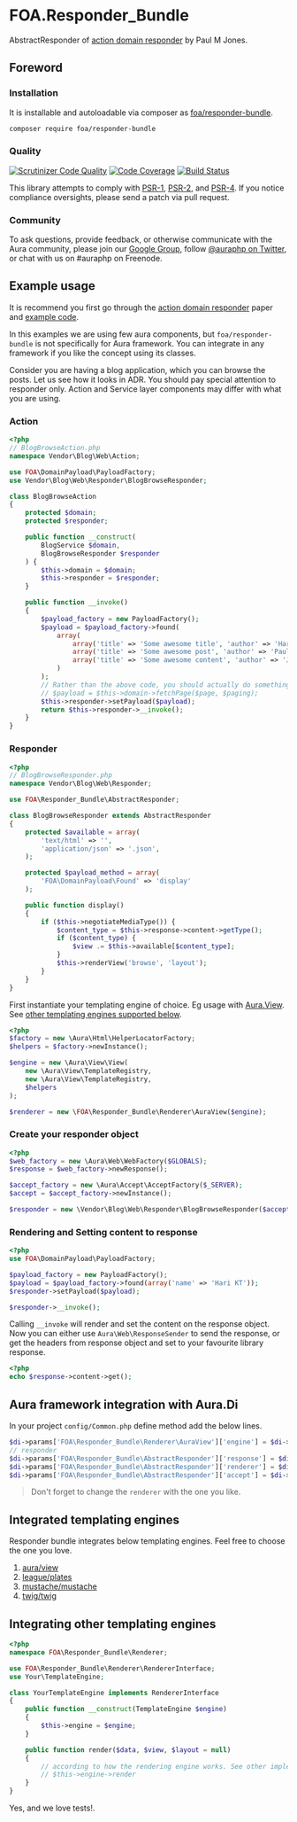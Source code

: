 # FOA.Responder_Bundle

AbstractResponder of [action domain responder](https://github.com/pmjones/adr) by Paul M Jones.

## Foreword

### Installation

It is installable and autoloadable via composer as [foa/responder-bundle](https://packagist.org/packages/foa/responder-bundle).


```bash
composer require foa/responder-bundle
```

### Quality

[![Scrutinizer Code Quality](https://scrutinizer-ci.com/g/friendsofaura/FOA.Responder_Bundle/badges/quality-score.png?b=master)](https://scrutinizer-ci.com/g/friendsofaura/FOA.Responder_Bundle/)
[![Code Coverage](https://scrutinizer-ci.com/g/friendsofaura/FOA.Responder_Bundle/badges/coverage.png?b=master)](https://scrutinizer-ci.com/g/friendsofaura/FOA.Responder_Bundle/)
[![Build Status](https://travis-ci.org/friendsofaura/FOA.Responder_Bundle.png?branch=master)](https://travis-ci.org/friendsofaura/FOA.Responder_Bundle)

This library attempts to comply with [PSR-1][], [PSR-2][], and [PSR-4][]. If
you notice compliance oversights, please send a patch via pull request.

[PSR-1]: https://github.com/php-fig/fig-standards/blob/master/accepted/PSR-1-basic-coding-standard.md
[PSR-2]: https://github.com/php-fig/fig-standards/blob/master/accepted/PSR-2-coding-style-guide.md
[PSR-4]: https://github.com/php-fig/fig-standards/blob/master/accepted/PSR-4-autoloader.md

### Community

To ask questions, provide feedback, or otherwise communicate with the Aura community, please join our [Google Group](http://groups.google.com/group/auraphp), follow [@auraphp on Twitter](http://twitter.com/auraphp), or chat with us on #auraphp on Freenode.

## Example usage

It is recommend you first go through the [action domain responder](pmjones.github.io/adr/) paper and [example code](https://github.com/pmjones/adr/tree/master/example-code).

In this examples we are using few aura components, but `foa/responder-bundle` is not specifically for Aura framework. You can integrate in any framework if you like the concept using its classes.

Consider you are having a blog application, which you can browse the posts. Let us see how it looks in ADR. You should pay special attention to responder only. Action and Service layer components may differ with what you are using.

### Action

```php
<?php
// BlogBrowseAction.php
namespace Vendor\Blog\Web\Action;

use FOA\DomainPayload\PayloadFactory;
use Vendor\Blog\Web\Responder\BlogBrowseResponder;

class BlogBrowseAction
{
    protected $domain;
    protected $responder;

    public function __construct(
        BlogService $domain,
        BlogBrowseResponder $responder
    ) {
        $this->domain = $domain;
        $this->responder = $responder;
    }

    public function __invoke()
    {
        $payload_factory = new PayloadFactory();
        $payload = $payload_factory->found(
            array(
                array('title' => 'Some awesome title', 'author' => 'Hari KT'),
                array('title' => 'Some awesome post', 'author' => 'Paul M Jones'),
                array('title' => 'Some awesome content', 'author' => 'Justin'),
            )
        );
        // Rather than the above code, you should actually do something like
        // $payload = $this->domain->fetchPage($page, $paging);
        $this->responder->setPayload($payload);
        return $this->responder->__invoke();
    }
}
```

### Responder

```php
<?php
// BlogBrowseResponder.php
namespace Vendor\Blog\Web\Responder;

use FOA\Responder_Bundle\AbstractResponder;

class BlogBrowseResponder extends AbstractResponder
{
    protected $available = array(
        'text/html' => '',
        'application/json' => '.json',
    );

    protected $payload_method = array(
        'FOA\DomainPayload\Found' => 'display'
    );

    public function display()
    {
        if ($this->negotiateMediaType()) {
            $content_type = $this->response->content->getType();
            if ($content_type) {
                $view .= $this->available[$content_type];
            }
            $this->renderView('browse', 'layout');
        }
    }
}
```

First instantiate your templating engine of choice. Eg usage with [Aura.View](https://github.com/auraphp/Aura.View). See [other templating engines supported below](https://github.com/friendsofaura/FOA.Responder_Bundle#integrated-templating-engines).

```php
<?php
$factory = new \Aura\Html\HelperLocatorFactory;
$helpers = $factory->newInstance();

$engine = new \Aura\View\View(
    new \Aura\View\TemplateRegistry,
    new \Aura\View\TemplateRegistry,
    $helpers
);

$renderer = new \FOA\Responder_Bundle\Renderer\AuraView($engine);
```

### Create your responder object

```php
<?php
$web_factory = new \Aura\Web\WebFactory($GLOBALS);
$response = $web_factory->newResponse();

$accept_factory = new \Aura\Accept\AcceptFactory($_SERVER);
$accept = $accept_factory->newInstance();

$responder = new \Vendor\Blog\Web\Responder\BlogBrowseResponder($accept, $response, $renderer);
```

### Rendering and Setting content to response

```php
<?php
use FOA\DomainPayload\PayloadFactory;

$payload_factory = new PayloadFactory();
$payload = $payload_factory->found(array('name' => 'Hari KT'));
$responder->setPayload($payload);

$responder->__invoke();
```

Calling `__invoke` will render and set the content on the response object. Now you can either use `Aura\Web\ResponseSender` to send the response, or get the headers from response object and set to your favourite library response.

```php
<?php
echo $response->content->get();
```

## Aura framework integration with Aura.Di

In your project `config/Common.php` define method add the below lines.

```php
$di->params['FOA\Responder_Bundle\Renderer\AuraView']['engine'] = $di->lazyNew('Aura\View\View');
// responder
$di->params['FOA\Responder_Bundle\AbstractResponder']['response'] = $di->lazyGet('aura/web-kernel:response');
$di->params['FOA\Responder_Bundle\AbstractResponder']['renderer'] = $di->lazyNew('FOA\Responder_Bundle\Renderer\AuraView');
$di->params['FOA\Responder_Bundle\AbstractResponder']['accept'] = $di->lazyNew('Aura\Accept\Accept');
```

> Don't forget to change the `renderer` with the one you like.

## Integrated templating engines

Responder bundle integrates below templating engines. Feel free to choose the one you love.

1. [aura/view](https://github.com/auraphp/Aura.View)
1. [league/plates](https://github.com/thephpleague/Plates)
1. [mustache/mustache](https://github.com/bobthecow/mustache.php)
1. [twig/twig](https://github.com/twigphp/Twig)

## Integrating other templating engines

```php
<?php
namespace FOA\Responder_Bundle\Renderer;

use FOA\Responder_Bundle\Renderer\RendererInterface;
use Your\TemplateEngine;

class YourTemplateEngine implements RendererInterface
{
    public function __construct(TemplateEngine $engine)
    {
        $this->engine = $engine;
    }

    public function render($data, $view, $layout = null)
    {
        // according to how the rendering engine works. See other implementations
        // $this->engine->render
    }
}
```

Yes, and we love tests!.
